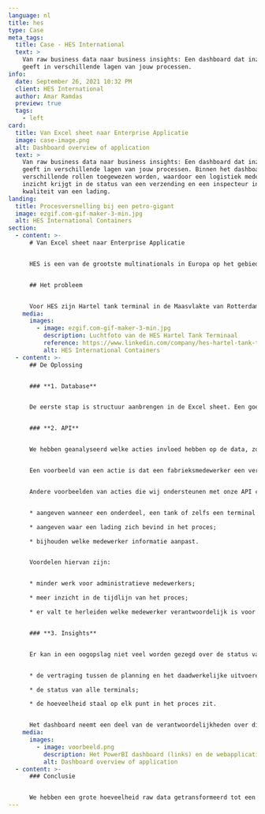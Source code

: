 ```yaml
---
language: nl
title: hes
type: Case
meta_tags:
  title: Case - HES International
  text: >
    Van raw business data naar business insights: Een dashboard dat inzicht
    geeft in verschillende lagen van jouw processen. 
info:
  date: September 26, 2021 10:32 PM
  client: HES International
  author: Amar Ramdas
  preview: true
  tags:
    - left
card:
  title: Van Excel sheet naar Enterprise Applicatie
  image: case-image.png
  alt: Dashboard overview of application
  text: >
    Van raw business data naar business insights: Een dashboard dat inzicht
    geeft in verschillende lagen van jouw processen. Binnen het dashboard kunnen
    verschillende rollen toegewezen worden, waardoor een logistiek medewerker
    inzicht krijgt in de status van een verzending en een inspecteur in de
    kwaliteit van een lading. 
landing:
  title: Procesversnelling bij een petro-gigant
  image: ezgif.com-gif-maker-3-min.jpg
  alt: HES International Containers
section:
  - content: >-
      # Van Excel sheet naar Enterprise Applicatie


      HES is een van de grootste multinationals in Europa op het gebied van transporteren, verwerken, mengen en opslaan van bulk. HES had behoefte aan een applicatie die inzicht en overzicht geeft in zijn data.


      ## Het probleem


      Voor HES zijn Hartel tank terminal in de Maasvlakte van Rotterdam werd de planning, status en specificaties van verschillende staalonderdelen bijgehouden in een Excel sheet van meer dan 30.000 regels. Allen werknemers hadden toegang tot dit Excel bestand. De grootte van het Excel bestand in combinatie met de hoeveelheid mensen die toegang hadden tot dit bestand, maakte het proces onoverzichtelijk en foutgevoelig. Om het proces overzichtelijk en niet foutgevoelig te maken hebben wij een drievoudige oplossing bedacht die wordt besproken in de volgende alinea.
    media:
      images:
        - image: ezgif.com-gif-maker-3-min.jpg
          description: Luchtfoto van de HES Hartel Tank Terminaal
          reference: https://www.linkedin.com/company/hes-hartel-tank-terminal-b-v
          alt: HES International Containers
  - content: >-
      ## De Oplossing


      ### **1. Database**


      De eerste stap is structuur aanbrengen in de Excel sheet. Een goede structuur biedt overzicht en duidelijkheid. Wij hebben een code geschreven die het bestaande Excel bestand kon uitlezen en het op de gewenste manier kon structureren en opslaan in een database. 


      ### **2. API**


      We hebben geanalyseerd welke acties invloed hebben op de data, zoals het aftekenen van een verzending. Vervolgens zijn er API calls (codes die zorgen dat applicaties kunnen communiceren) geschreven om deze acties te ondersteunen. 


      Een voorbeeld van een actie is dat een fabrieksmedewerker een verzending kan aftekenen. Onze API call maakt het mogelijk voor een medewerker om een gefilterde lijst te zien van ladingen en hun statussen door het invullen van een terminal- en tanknummer. De medewerker kan vervolgens de juiste lading uitkiezen uit de gefilterde lijst en de lading aftekenen. 


      Andere voorbeelden van acties die wij ondersteunen met onze API calls zijn:


      * aangeven wanneer een onderdeel, een tank of zelfs een terminal gereed is;

      * aangeven waar een lading zich bevind in het proces;

      * bijhouden welke medewerker informatie aanpast.


      Voordelen hiervan zijn:


      * minder werk voor administratieve medewerkers;

      * meer inzicht in de tijdlijn van het proces;

      * er valt te herleiden welke medewerker verantwoordelijk is voor bepaalde acties.


      ### **3. Insights**


      Er kan in een oogopslag niet veel worden gezegd over de status van een project door alleen te kijken naar alle informatie in de database. Om meer inzicht te krijgen in de status van een project heeft een van onze Business Insight Experts een gebruiksvriendelijk PowerBI dashboard opgezet. Voorbeelden van onderdelen van het dashboard zijn:


      * de vertraging tussen de planning en het daadwerkelijke uitvoeren;

      * de status van alle terminals;

      * de hoeveelheid staal op elk punt in het proces zit.


      Het dashboard neemt een deel van de verantwoordelijkheden over die voorheen bij werknemers lagen, zoals het genereren van rapportages. Verder krijgt het management real-time inzichten in de status van het gehele project.
    media:
      images:
        - image: voorbeeld.png
          description: Het PowerBI dashboard (links) en de webapplicatie (rechts).
          alt: Dashboard overview of application
  - content: >-
      ### Conclusie


      We hebben een grote hoeveelheid raw data getransformeerd tot een 'cutting edge' applicatie die inzicht geeft in het gehele proces. Onze applicatie sluit aan bij het huidige werkproces, bespaard werknemers tijd, slaat veiliger data op, verplaatst verantwoordelijkheden naar de medewerkers die acties hebben uitgevoerd, is gebruiksvriendelijk en geeft het management nieuwe inzichten in de status van een project.
---
```

